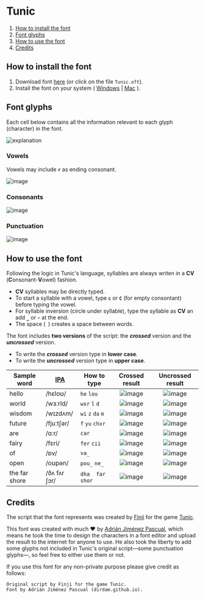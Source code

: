# Tunic

1. [How to install the font](#how-to-install-the-font)
2. [Font glyphs](#font-glyphs)
3. [How to use the font](#how-to-use-the-font)
4. [Credits](#credits)

## How to install the font

1. Download font [here](https://github.com/dirdam/fonts/raw/main/tunic/Tunic.otf) (or click on the file `Tunic.oft`).
2. Install the font on your system ( [Windows](https://support.microsoft.com/en-us/office/add-a-font-b7c5f17c-4426-4b53-967f-455339c564c1) | [Mac](https://support.apple.com/en-us/HT201749) ).

## Font glyphs

Each cell below contains all the information relevant to each glyph (character) in the font.

![explanation](https://user-images.githubusercontent.com/20274494/214184030-204c2559-f2ce-4cd0-a389-ea7e00bafc93.JPG)

### Vowels

Vowels may include **`r`** as ending consonant.

![image](https://user-images.githubusercontent.com/20274494/214019578-347fe95a-3a84-40f3-9c73-9a26caff04fc.png)

### Consonants

![image](https://user-images.githubusercontent.com/20274494/214019834-76c7fec5-b5b0-4b95-b805-a1c535327fad.png)

### Punctuation

![image](https://user-images.githubusercontent.com/20274494/214020979-b9086137-3fd0-4223-b5b0-09cca8d1002a.png)

## How to use the font

Following the logic in Tunic's language, syllables are always writen in a **CV** (**C**onsonant-**V**owel) fashion.

- **CV** syllables may be directly typed.
- To start a syllable with a vowel, type **`c`** or **`C`** (for empty consontant) before typing the vowel.
- For syllable inversion (circle under syllable), type the syllable as **CV** an add **`_`** or **`-`** at the end.
- The space (` `) creates a space between words.

The font includes **two versions** of the script: the **_crossed_** version and the **_uncrossed_** version.
- To write the **_crossed_** version type in **lower case**.
- To write the **_uncrossed_** version type in **upper case**.

|Sample word|[IPA](https://en.wiktionary.org/wiki/Wiktionary:IPA_pronunciation_key)|How to type|Crossed result|Uncrossed result|
|-|-|-|:-:|:-:|
|hello|/hɛloʊ/|`he` `lou`|![image](https://user-images.githubusercontent.com/20274494/214054367-7c6cd7a4-be24-4011-aced-4bedcd85677c.png)|![image](https://user-images.githubusercontent.com/20274494/214054432-1bf70958-4035-4cd1-b74d-12ee366dc3d1.png)||
|world|/wɜːrld/|`wxr` `l` `d`|![image](https://user-images.githubusercontent.com/20274494/214180365-f7b7d2c8-b776-4d5f-91c7-fee279607b4a.png)|![image](https://user-images.githubusercontent.com/20274494/214180387-baabef3c-a2ab-4986-b462-034878bf2c9c.png)|
|wisdom|/wɪzdʌm/|`wi` `z` `da` `m`|![image](https://user-images.githubusercontent.com/20274494/214180430-2c9b7cb5-9097-4498-a91c-3bbc2bd51053.png)|![image](https://user-images.githubusercontent.com/20274494/214180467-d2a8a4e3-534e-4876-8732-24de8640d0fe.png)|
|future|/fjuːtʃər/|`f` `yu` `chxr`|![image](https://user-images.githubusercontent.com/20274494/214180331-31f55d5c-d766-4480-ae95-7afee2794879.png)|![image](https://user-images.githubusercontent.com/20274494/214180299-9137ccf6-c4d5-4d49-8d0e-6ba0eaa78142.png)|
|are|/ɑːr/|`car`|![image](https://user-images.githubusercontent.com/20274494/214180206-b2712f12-2f18-4a54-b534-f3c7b1c8bb3c.png)|![image](https://user-images.githubusercontent.com/20274494/214180222-a6c3ceb3-d578-4c17-8edb-5a62e38a2bfd.png)|
|fairy|/fɛri/|`fer` `cii`|![image](https://user-images.githubusercontent.com/20274494/214179788-bd03f941-5fc0-4d40-879c-6c3aac960618.png)|![image](https://user-images.githubusercontent.com/20274494/214179853-01a839c8-889a-4e68-8c0a-70c9e499babd.png)|
|of|/ɒv/|`va_`|![image](https://user-images.githubusercontent.com/20274494/214180143-4fbb673e-a232-4c25-bc70-5876f40641cb.png)|![image](https://user-images.githubusercontent.com/20274494/214180176-5f50127f-5325-4896-b30a-9480f1486e9d.png)|
|open|/oʊpən/|`pou_` `ne_`|![image](https://user-images.githubusercontent.com/20274494/214179998-fe107435-d970-447d-ad12-c9f3ae589ec4.png)|![image](https://user-images.githubusercontent.com/20274494/214180044-d1e24fd0-52bd-4b7b-9418-a852499167ad.png)|
|the far shore|/ðʌ fʌr ʃɔr/|`dha` ` ` `far` ` ` `shor`|![image](https://user-images.githubusercontent.com/20274494/214189244-0be8c4b7-821b-4958-b4bf-1b6434450e1c.png)|![image](https://user-images.githubusercontent.com/20274494/214189343-76431347-6bd3-47d7-a34e-0ec926bd9761.png)|

## Credits

The script that the font represents was created by [Finji](https://finji.co/) for the game [Tunic](https://tunicgame.com/).

This font was created with much :heart: by [Adrián Jiménez Pascual](https://dirdam.github.io/), which means he took the time to design the characters in a font editor and upload the result to the internet for anyone to use. He also took the liberty to add some glyphs not included in Tunic's original script—some punctuation glyphs—, so feel free to either use them or not.

If you use this font for any non-private purpose please give credit as follows:
```
Original script by Finji for the game Tunic.
Font by Adrián Jiménez Pascual (dirdam.github.io).
```
